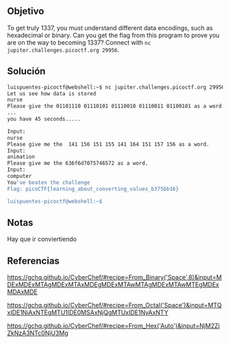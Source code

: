 ## Objetivo 
To get truly 1337, you must understand different data encodings, such as hexadecimal or binary. Can you get the flag from this program to prove you are on the way to becoming 1337? Connect with `nc jupiter.challenges.picoctf.org 29956`.

## Solución
```bash
luispuentes-picoctf@webshell:~$ nc jupiter.challenges.picoctf.org 29956
Let us see how data is stored
nurse
Please give the 01101110 01110101 01110010 01110011 01100101 as a word.
...
you have 45 seconds.....

Input:
nurse
Please give me the  141 156 151 155 141 164 151 157 156 as a word.
Input:
animation
Please give me the 636f6d7075746572 as a word.
Input:
computer
You've beaten the challenge
Flag: picoCTF{learning_about_converting_values_b375bb16}

luispuentes-picoctf@webshell:~$
```

## Notas
Hay que ir conviertiendo 

## Referencias
https://gchq.github.io/CyberChef/#recipe=From_Binary('Space',8)&input=MDExMDExMTAgMDExMTAxMDEgMDExMTAwMTAgMDExMTAwMTEgMDExMDAxMDE

https://gchq.github.io/CyberChef/#recipe=From_Octal('Space')&input=MTQxIDE1NiAxNTEgMTU1IDE0MSAxNjQgMTUxIDE1NyAxNTY

https://gchq.github.io/CyberChef/#recipe=From_Hex('Auto')&input=NjM2ZjZkNzA3NTc0NjU3Mg
